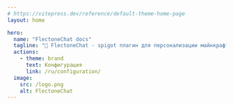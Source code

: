 ```yaml
---
# https://vitepress.dev/reference/default-theme-home-page
layout: home

hero:
  name: "FlectoneChat docs"
  tagline: "💬 FlectoneChat - spigot плагин для персонализации майнкрафт серверов!"
  actions:
    - theme: brand
      text: Конфигурация
      link: /ru/configuration/
  image:
    src: /logo.png
    alt: FlectoneChat
---
```


